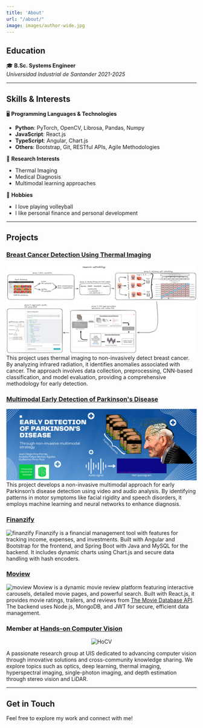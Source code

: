 ```yaml
---
title: 'About'
url: "/about/"
image: images/author-wide.jpg
---
```


## Education

🎓 **B.Sc. Systems Engineer**  
*Universidad Industrial de Santander 2021-2025*  

---

## Skills & Interests

🖥️ **Programming Languages & Technologies**  
- **Python**: PyTorch, OpenCV, Librosa, Pandas, Numpy
- **JavaScript**: React.js
- **TypeScript**: Angular, Chart.js
- **Others**: Bootstrap, Git, RESTful APIs, Agile Methodologies 

🚀 **Research Interests**  
- Thermal Imaging
- Medical Diagnosis  
- Multimodal learning approaches  

🏐 **Hobbies**
- I love playing volleyball
- I like personal finance and personal development

---

## Projects

### [Breast Cancer Detection Using Thermal Imaging](https://github.com/gpintoruiz/Thermal-Imaging-Breast-Cancer-Detection)
![Breast Cancer Detection](https://github.com/gpintoruiz/Thermal-Imaging-Breast-Cancer-Detection/raw/main/assets/research_methodology.png)
This project uses thermal imaging to non-invasively detect breast cancer. By analyzing infrared radiation, it identifies anomalies associated with cancer. The approach involves data collection, preprocessing, CNN-based classification, and model evaluation, providing a comprehensive methodology for early detection.

### [Multimodal Early Detection of Parkinson's Disease](https://github.com/AndresFelipeMunozAguilar/Proyecto_Final_IA1_UIS)
![Parkinson's Detection](https://github.com/AndresFelipeMunozAguilar/Proyecto_Final_IA1_UIS/blob/main/notebooks/figures/High%20Quality%20Banner%20Multimodal%20Early%20Detection%20of%20Parkinson's%20Disease.png?raw=true)
This project develops a non-invasive multimodal approach for early Parkinson’s disease detection using video and audio analysis. By identifying patterns in motor symptoms like facial rigidity and speech disorders, it employs machine learning and neural networks to enhance diagnosis.

### [Finanzify](https://github.com/gpintoruiz/finanzify)
![finanzify](https://github.com/gpintoruiz/finanzify/blob/main/finanzify.gif?raw=true)
Finanzify is a financial management tool with features for tracking income, expenses, and investments. Built with Angular and Bootstrap for the frontend, and Spring Boot with Java and MySQL for the backend. It includes dynamic charts using Chart.js and secure data handling with hash encoders.

### [Moview](https://github.com/gpintoruiz/moview)
![moview](https://github.com/gpintoruiz/moview/blob/main/moview.gif?raw=true)
Moview is a dynamic movie review platform featuring interactive carousels, detailed movie pages, and powerful search. Built with React.js, it provides movie ratings, trailers, and reviews from [The Movie Database API](https://developer.themoviedb.org/docs/getting-started). The backend uses Node.js, MongoDB, and JWT for secure, efficient data management.

### **Member at [Hands-on Computer Vision](https://semillerocv.github.io/)**  

<p align="center">
  <img src="https://factral.co/hocv.png" alt="HoCV" style="max-width: 100%; height: auto;">
</p>

A passionate research group at UIS dedicated to advancing computer vision through innovative solutions and cross-community knowledge sharing. We explore topics such as optics, deep learning, thermal imaging, hyperspectral imaging, single-photon imaging, and depth estimation through stereo vision and LiDAR.

---

## Get in Touch

Feel free to explore my work and connect with me! 